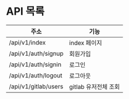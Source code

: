 # API 목록

| 주소 | 기능 |
| ----- | ------- | 
| /api/v1/index | index 페이지 |
| /api/v1/auth/signup | 회원가입 |
| /api/v1/auth/signin | 로그인 |
| /api/v1/auth/logout | 로그아웃 |
| /api/v1/gitlab/users | gitlab 유저전체 조회 |